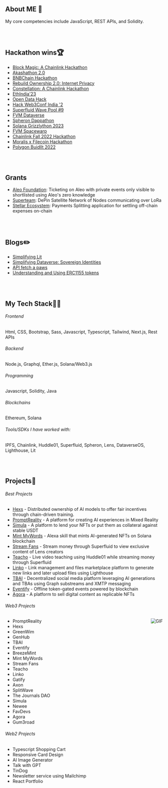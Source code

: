 <!-- ## Hey Hey <img src="https://raw.githubusercontent.com/ABSphreak/ABSphreak/master/gifs/Hi.gif" width="30px">

<div align="center">
 <img hight="300" width="700" alt="GIF" align="center" src="https://github.com/foreveransh/foreveransh/blob/main/assets/208593.gif">
</div>

</br>
</br> -->


## About ME 💬
My core competencies include JavaScript, REST APIs, and Solidity. 

</br>
</br>


## Hackathon wins🏆
- [Block Magic: A Chainlink Hackathon](https://devpost.com/software/promptreality) </br>
- [Akashathon 2.0](https://dorahacks.io/buidl/12754) </br>
- [BNBChain Hackathon](https://dorahacks.io/buidl/10616) </br>
- [Rebuild Ownership 2.0: Internet Privacy](https://x.com/DataverseOS/status/1742125914350370967) </br>
- [Constellation: A Chainlink Hackathon](https://devpost.com/software/merlin-p81e4j) </br>
- [EthIndia'23](https://devfolio.co/projects/tbai-0d73) </br>
- [Open Data Hack](https://x.com/DataverseOS/status/1713912750441742368) </br>
- [Hack Web3Conf India '2](https://devfolio.co/projects/eventify-50ed) </br>
- [Superfluid Wave Pool #9](https://x.com/Superfluid_HQ/status/1664726115376611337) </br>
- [FVM Dataverse](https://devpost.com/software/linko) </br>
- [Spheron Dappathon](https://devpost.com/software/eventify-27gui0) </br>
- [Solana Grizzlython 2023](https://x.com/solana/status/1644346050180685825) </br>
- [FVM Spacewarp](https://ethglobal.com/showcase/the-journals-dao-6rzrn) </br>
- [Chainlink Fall 2022 Hackathon](https://devpost.com/software/simula) </br>
- [Moralis x Filecoin Hackathon](https://moralis.io/filecoin-hackathon/winners/) </br>
- [Polygon BuidlIt 2022](https://devpost.com/software/gum3road) </br>

</br>
</br>

## Grants
- [Aleo Foundation](https://github.com/IKnowSpots/application-aleo): Ticketing on Aleo with private events only visible to shortlisted using Aleo's zero knowledge
- [Superteam](https://github.com/orgs/SatMeshLabs/repositories): DePin Satellite Network of Nodes communicating over LoRa
- [Stellar Ecosystem](https://github.com/SplitBitsLabs): Payments Splitting application for settling off-chain expenses on-chain
  
</br>
</br>

## Blogs✏️
- [Simplifying Lit](https://anshss.hashnode.dev/simplifying-lit) </br>
- [Simplifying Dataverse: Sovereign Identities](https://anshss.hashnode.dev/simplifying-dataverse-sovereign-identities) </br>
- [API fetch a paws](https://anshss.hashnode.dev/api-fetch-a-paws) </br>
- [Understanding and Using ERC1155 tokens](https://anshss.hashnode.dev/using-erc1155) </br>

</br>
</br>


## My Tech Stack👨‍💻

###### Frontend
Html, CSS, Bootstrap, Sass, Javascript, Typescript, Tailwind, Next.js, Rest APIs

###### Backend
Node.js, Graphql, Ether.js, Solana/Web3.js

###### Programming
Javascript, Solidity, Java

###### Blockchains
Ethereum, Solana

###### Tools/SDKs I have worked with:
IPFS, Chainlink, Huddle01, Superfluid, Spheron, Lens, DataverseOS, Lighthouse, Lit

</br>
</br>


## Projects🌱

###### Best Projects
- [Hexs](https://github.com/anshss/Hexs) - Distributed ownership of AI models to offer fair incentives through chain-driven training. </br>
- [PromptReality](https://github.com/anshss/PromptReality) - A platform for creating AI experiences in Mixed Reality </br>
- [Simula](https://github.com/anshss/Simula) - A platform to lend your NFTs or put them as collateral against stable USDT </br>
- [Mint MyWords](https://github.com/anshss/Mint-MyWords) - Alexa skill that mints AI-generated NFTs on Solana blockchain </br>
- [Stream Fans](https://github.com/anshss/StreamFans) - Stream money through Superfluid to view exclusive content of Lens creators </br>
- [Teacho](https://github.com/anshss/Teacho) - Live video teaching using Huddle01 while streaming money through Superfluid </br>
- [Linko](https://github.com/anshss/Linko) - Link management and files marketplace platform to generate new links and later upload files using Lighthouse </br>
- [TBAI](https://github.com/anshss/eth23) - Decentralized social media platform leveraging AI generations and TBAs using Graph substreams and XMTP messaging </br>
- [Eventify](https://github.com/anshss/eventify-hackweb3conf) - Offline token-gated events powered by blockchain  </br>
- [Agora](https://github.com/anshss/Agora) - A platform to sell digital content as replicable NFTs </br>

###### Web3 Projects

<img hight="300" alt="GIF" align="right" src="https://github.com/foreveransh/foreveransh/blob/main/assets/13626.gif">

- PromptReality </br>
- Hexs </br>
- GreenWim </br>
- GenHub </br>
- TBAI </br>
- Eventify </br>
- BreezeMint </br>
- Mint MyWords </br>
- Stream Fans </br>
- Teacho </br>
- Linko </br>
- Gatify </br>
- Axon </br>
- SplitWave </br>
- The Journals DAO </br>
- Simula </br>
- Newee </br>
- FavDevs </br>
- Agora </br>
- Gum3road </br>

###### Web2 Projects
- Typescript Shopping Cart </br>
- Responsive Card Design </br>
- AI Image Generator </br>
- Talk with GPT </br>
- TinDog </br>
- Newsletter service using Mailchimp</br>
- React Portfolio </br>

</br>
</br>


